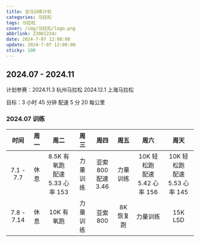 ```yaml
---
title: 全马训练计划
categories: 马拉松
tags: 马拉松
cover: /img/马拉松/logo.png
abbrlink: 23981234c
date: 2024-7-07 12:00:00
update: 2024-7-07 12:00:00
sticky: 100
---
```


## 2024.07 - 2024.11

计划参赛：2024.11.3 杭州马拉松 2024.12.1 上海马拉松

目标：3 小时 45 分钟 配速 5 分 20 每公里

### 2024.07 训练

|    时间    | 周一 |                周二                 |   周三   |          周四           |   周五    |                周六                |                周天                |
| :--------: | :--: | :---------------------------------: | :------: | :---------------------: | :-------: | :--------------------------------: | :--------------------------------: |
| 7.1 - 7.7  | 休息 | 8.5K 有氧跑<br />配速 5.33 心率 153 | 力量训练 | 亚索 800<br />配速 3.46 | 力量训练  | 10K 轻松跑<br />配速 5.42 心率 156 | 10K 轻松跑<br />配速 5.53 心率 145 |
| 7.8 - 7.14 | 休息 |             10K 有氧跑              | 力量训练 |        亚索 800         | 8K 恢复跑 |              力量训练              |              15K LSD               |
